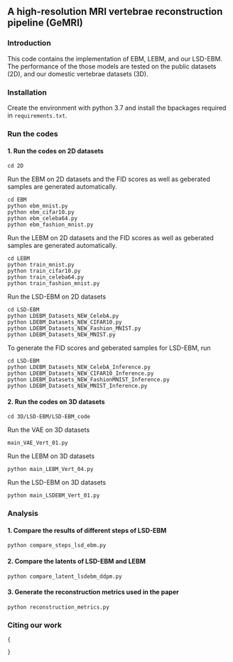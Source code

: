 ## A high-resolution MRI vertebrae reconstruction pipeline (GeMRI) 

### Introduction

This code contains the implementation of EBM, LEBM, and our LSD-EBM. The performance of the those models are tested on the public datasets (2D), and our domestic vertebrae datasets (3D).


### Installation

Create the environment with python 3.7 and install the bpackages required in `requirements.txt`.


### Run the codes

#### 1. Run the codes on 2D datasets

```
cd 2D
```

Run the EBM on 2D datasets and the FID scores as well as geberated samples are generated automatically.

```
cd EBM
python ebm_mnist.py
python ebm_cifar10.py
python ebm_celeba64.py
python ebm_fashion_mnist.py
```

Run the LEBM on 2D datasets and the FID scores as well as geberated samples are generated automatically.

```
cd LEBM
python train_mnist.py
python train_cifar10.py
python train_celeba64.py
python train_fashion_mnist.py
```

Run the LSD-EBM on 2D datasets

```
cd LSD-EBM
python LDEBM_Datasets_NEW_CelebA.py
python LDEBM_Datasets_NEW_CIFAR10.py
python LDEBM_Datasets_NEW_Fashion_MNIST.py
python LDEBM_Datasets_NEW_MNIST.py
```

To generate the FID scores and geberated samples for LSD-EBM, run

```
cd LSD-EBM
python LDEBM_Datasets_NEW_CelebA_Inference.py
python LDEBM_Datasets_NEW_CIFAR10_Inference.py
python LDEBM_Datasets_NEW_FashionMNIST_Inference.py
python LDEBM_Datasets_NEW_MNIST_Inference.py
```

#### 2. Run the codes on 3D datasets

```
cd 3D/LSD-EBM/LSD-EBM_code
```

Run the VAE on 3D datasets

```
main_VAE_Vert_01.py
```

Run the LEBM on 3D datasets

```
python main_LEBM_Vert_04.py
```

Run the LSD-EBM on 3D datasets

```
python main_LSDEBM_Vert_01.py
```

### Analysis


#### 1. Compare the results of different steps of LSD-EBM

```
python compare_steps_lsd_ebm.py
```

#### 2. Compare the latents of LSD-EBM and LEBM

```
python compare_latent_lsdebm_ddpm.py
```

#### 3. Generate the reconstruction metrics used in the paper

```
python reconstruction_metrics.py
```

### Citing our work

```
{

}
```